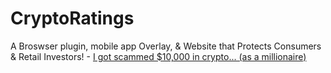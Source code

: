 # CryptoRatings
A Broswser plugin, mobile app Overlay, &amp; Website that Protects Consumers &amp; Retail Investors! - [I got scammed $10,000 in crypto... (as a millionaire)](https://youtu.be/jYagqQ5trMU)
